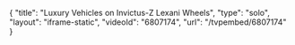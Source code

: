 {
    "title": "Luxury Vehicles on Invictus-Z Lexani Wheels",
    "type": "solo",
    "layout": "iframe-static",
    "videoId": "6807174",
    "url": "\/tvpembed\/6807174"
}